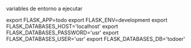 variables de entorno a ejecutar

export FLASK_APP=todo
export FLASK_ENV=development
export FLASK_DATABASES_HOST='localhost'
export FLASK_DATABASES_PASSWORD='usr'
export FLASK_DATABASES_USER='usr'
export FLASK_DATABASES_DB='todoer'


